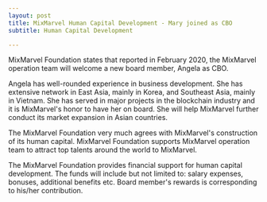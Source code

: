 ```yaml
---
layout: post
title: MixMarvel Human Capital Development - Mary joined as CBO
subtitle: Human Capital Development 

---
```


MixMarvel Foundation states that reported in February 2020, the MixMarvel operation team will welcome a new board member, Angela as CBO.

Angela has well-rounded experience in business development. She has extensive network in East Asia, mainly in Korea, and Southeast Asia, mainly in Vietnam. She has served in major projects in the blockchain industry and it is MixMarvel's honor to have her on board. She will help MixMarvel further conduct its market expansion in Asian countries. 

The MixMarvel Foundation very much agrees with MixMarvel's construction of its human capital. MixMarvel Foundation supports MixMarvel operation team to attract top talents around the world to MixMarvel.

The MixMarvel Foundation provides financial support for human capital development. The funds will include but not limited to: salary expenses, bonuses, additional benefits etc. Board member's rewards is corresponding to his/her contribution.  
